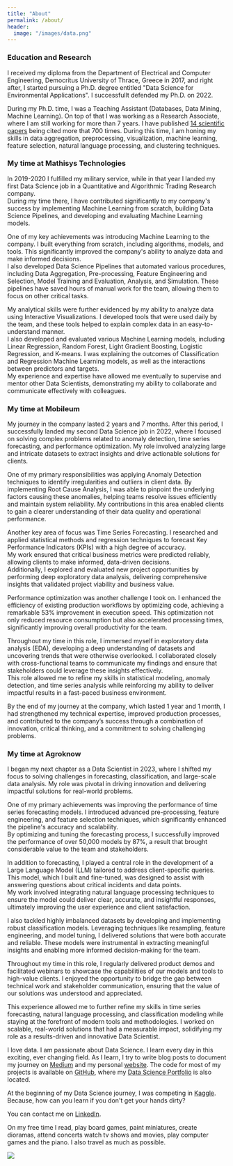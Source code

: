 ```yaml
---
title: "About"
permalink: /about/
header:
  image: "/images/data.png"
---
```


<h3>Education and Research</h3>
I received my diploma from the Department of Electrical and Computer Engineering, Democritus University of 
Thrace, Greece in 2017, and right after, I started pursuing a Ph.D. degree entitled 
"Data Science for Environmental Applications". I successfullt defended my Ph.D. on 2022.

During my Ph.D. time, I was a Teaching Assistant (Databases, Data Mining, Machine Learning).
On top of that I was working as a Research Associate, where I am still working for more than 7 years. I have published [14 scientific
papers](https://scholar.google.com/citations?user=eDbjFQMAAAAJ&hl=en&oi=ao) being cited more that 700 times. During this time, I am honing my skills in data aggregation, preprocessing, visualization, machine learning, feature selection, natural language processing, and clustering techniques.

<h3>My time at Mathisys Technologies</h3>
In 2019-2020 I fulfilled my military service, while in that year I landed my first Data Science job in a 
Quantitative and Algorithmic Trading Research company. <br />
During my time there, I have contributed significantly to my company's success by implementing Machine Learning from scratch, 
building Data Science Pipelines, and developing and evaluating Machine Learning models.

One of my key achievements was introducing Machine Learning to the company. I built everything from scratch, including algorithms, models, and tools.
This significantly improved the company's ability to analyze data and make informed decisions. <br />
I also developed Data Science Pipelines that automated various procedures, including Data Aggregation, Pre-processing, Feature Engineering and Selection,
Model Training and Evaluation, Analysis, and Simulation. These pipelines have saved hours of manual work for the team, allowing them to focus on other critical tasks.

My analytical skills were further evidenced by my ability to analyze data using Interactive Visualizations. I developed tools that were used daily by the team,
and these tools helped to explain complex data in an easy-to-understand manner. <br />
I also developed and evaluated various Machine Learning models, including Linear Regression, Random Forest, Light Gradient Boosting, Logistic Regression, and K-means.
I was explaining the outcomes of Classification and Regression Machine Learning models, as well as the interactions between predictors and targets. <br />
My experience and expertise have allowed me eventually to supervise and mentor other Data Scientists, demonstrating my ability to collaborate and communicate effectively with colleagues.

<h3>My time at Mobileum</h3>

My journey in the company lasted 2 years and 7 months. After this period, I successfully landed my second Data Science job in 2022, where I focused on solving complex problems related to anomaly detection, time series forecasting, and performance optimization. My role involved analyzing large and intricate datasets to extract insights and drive actionable solutions for clients.

One of my primary responsibilities was applying Anomaly Detection techniques to identify irregularities and outliers in client data. By implementing Root Cause Analysis, I was able to pinpoint the underlying factors causing these anomalies, helping teams resolve issues efficiently and maintain system reliability. My contributions in this area enabled clients to gain a clearer understanding of their data quality and operational performance.

Another key area of focus was Time Series Forecasting. I researched and applied statistical methods and regression techniques to forecast Key Performance Indicators (KPIs) with a high degree of accuracy. <br /> My work ensured that critical business metrics were predicted reliably, allowing clients to make informed, data-driven decisions. <br /> Additionally, I explored and evaluated new project opportunities by performing deep exploratory data analysis, delivering comprehensive insights that validated project viability and business value.

Performance optimization was another challenge I took on. I enhanced the efficiency of existing production workflows by optimizing code, achieving a remarkable 53% improvement in execution speed. This optimization not only reduced resource consumption but also accelerated processing times, significantly improving overall productivity for the team.

Throughout my time in this role, I immersed myself in exploratory data analysis (EDA), developing a deep understanding of datasets and uncovering trends that were otherwise overlooked. I collaborated closely with cross-functional teams to communicate my findings and ensure that stakeholders could leverage these insights effectively. <br /> This role allowed me to refine my skills in statistical modeling, anomaly detection, and time series analysis while reinforcing my ability to deliver impactful results in a fast-paced business environment.

By the end of my journey at the company, which lasted 1 year and 1 month, I had strengthened my technical expertise, improved production processes, and contributed to the company’s success through a combination of innovation, critical thinking, and a commitment to solving challenging problems.

<h3>My time at Agroknow</h3>

I began my next chapter as a Data Scientist in 2023, where I shifted my focus to solving challenges in forecasting, classification, and large-scale data analysis. My role was pivotal in driving innovation and delivering impactful solutions for real-world problems.

One of my primary achievements was improving the performance of time series forecasting models. I introduced advanced pre-processing, feature engineering, and feature selection techniques, which significantly enhanced the pipeline's accuracy and scalability. <br /> By optimizing and tuning the forecasting process, I successfully improved the performance of over 50,000 models by 87%, a result that brought considerable value to the team and stakeholders.

In addition to forecasting, I played a central role in the development of a Large Language Model (LLM) tailored to address client-specific queries. This model, which I built and fine-tuned, was designed to assist with answering questions about critical incidents and data points. <br /> My work involved integrating natural language processing techniques to ensure the model could deliver clear, accurate, and insightful responses, ultimately improving the user experience and client satisfaction.

I also tackled highly imbalanced datasets by developing and implementing robust classification models. Leveraging techniques like resampling, feature engineering, and model tuning, I delivered solutions that were both accurate and reliable. These models were instrumental in extracting meaningful insights and enabling more informed decision-making for the team.

Throughout my time in this role, I regularly delivered product demos and facilitated webinars to showcase the capabilities of our models and tools to high-value clients. I enjoyed the opportunity to bridge the gap between technical work and stakeholder communication, ensuring that the value of our solutions was understood and appreciated.

This experience allowed me to further refine my skills in time series forecasting, natural language processing, and classification modeling while staying at the forefront of modern tools and methodologies. I worked on scalable, real-world solutions that had a measurable impact, solidifying my role as a results-driven and innovative Data Scientist.

I love data. I am passionate about Data Science. I learn every day in this exciting, ever changing field.
As I learn, I try to write blog posts to document my journey on [Medium](https://medium.com/@dimitris.effrosynidis)
and my personal [website](https://deffro.github.io/). The code for most of my projects is available on [GitHub](https://github.com/Deffro), where
my [Data Science Portfolio](https://github.com/Deffro/Data-Science-Portfolio) is also located.

At the beginning of my Data Science journey, I was competing in [Kaggle](https://www.kaggle.com/deffro).
Because, how can you learn if you don't get your hands dirty?

You can contact me on [LinkedIn](https://www.linkedin.com/in/dimitrios-effrosynidis/).

On my free time I read, play board games, paint miniatures, create dioramas, attend concerts watch tv shows and movies, play computer games and the piano. I also travel as much as possible.

<img src="https://deffro.github.io/images/presenting.jpg">

